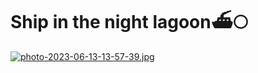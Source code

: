 # Ship in the night lagoon:ferry::full_moon:
[![photo-2023-06-13-13-57-39.jpg](https://i.postimg.cc/rw0hWwVn/photo-2023-06-13-13-57-39.jpg)](https://postimg.cc/pmvYMxnz)

